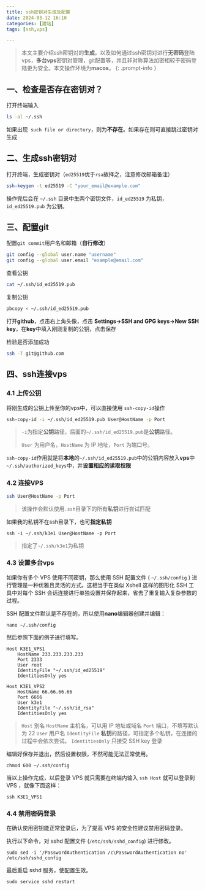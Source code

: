 ```yaml
---
title: ssh密钥对生成及配置
date: 2024-03-12 16:10
categories: [建站]
tags: [ssh,vps]

---
```


> 本文主要介绍ssh密钥对的**生成**，以及如何通过ssh密钥对进行**无密码**登陆vps，**多台vps**密钥对管理，git配置等，并且非对称算法加密相较于密码登陆更为安全。本文操作环境为**macos**。
{: .prompt-info }



## 一、检查是否存在密钥对？

打开终端输入

```bash
ls -al ~/.ssh
```

如果出现` such file or directory`，则为**不存在**。如果存在则可直接跳过密钥对生成



## 二、生成ssh密钥对

打开终端，生成密钥对（`ed25519`优于`rsa`故择之，注意修改邮箱备注）

```bash
ssh-keygen -t ed25519 -C "your_email@example.com"
```

操作完后会在 `~/.ssh` 目录中生两个密钥文件，`id_ed25519` 为私钥，`id_ed25519.pub` 为公钥。



## 三、配置git
配置`git commit`用户名和邮箱（**自行修改**）

```bash
git config --global user.name "username"
git config --global user.email "example@email.com"
```
查看公钥

```bash
cat ~/.ssh/id_ed25519.pub
```

复制公钥

```bash
pbcopy < ~/.ssh/id_ed25519.pub
```

打开**github**，点击右上角头像，点击 **Settings->SSH and GPG keys->New SSH key**，在**key**中填入刚刚复制的公钥，点击保存

检验是否添加成功

```bash
ssh -T git@github.com
```



## 四、ssh连接vps

### 4.1 上传公钥

将刚生成的公钥上传至你的vps中，可以直接使用 `ssh-copy-id`操作

```bash
ssh-copy-id -i ~/.ssh/id_ed25519.pub User@HostName -p Port
```

> `-i`为指定**公钥**路径，后面的`~/.ssh/id_ed25519.pub`是**公钥**路径。
>
> `User` 为用户名，`HostName` 为 IP 地址，`Port` 为端口号。



`ssh-copy-id`作用就是将**本地**的`~/.ssh/id_ed25519.pub`中的公钥内容放入**vps**中`~/.ssh/authorized_keys`中，并**设置相应的读取权限**



### 4.2 连接VPS

```bash
ssh User@HostName -p Port
```

> 该操作会默认使用`.ssh`目录下的所有**私钥**进行尝试匹配

如果我的私钥不在ssh目录下，也可**指定私钥**

```
ssh -i ~/.ssh/k3e1 User@HostName -p Port
```

> 指定了`~/.ssh/k3e1`为私钥



### 4.3 设置多台vps

如果你有多个 VPS 使用不同密钥，那么使用 SSH 配置文件 ( `~/.ssh/config` ) 进行管理是一种优雅且灵活的方式。这相当于在类似 Xshell 这样的图形化 SSH 工具中对每个 SSH 会话连接进行单独设置并保存起来，省去了重复输入复杂参数的过程。

SSH 配置文件默认是不存在的，所以使用**nano**编辑器创建并编辑：

```shell
nano ~/.ssh/config
```

然后参照下面的例子进行填写。

```config
Host K3E1_VPS1
    HostName 233.233.233.233
    Port 2333
    User root
    IdentityFile "~/.ssh/id_ed25519"
    IdentitiesOnly yes

Host K3E1_VPS2
    HostName 66.66.66.66
    Port 6666
    User k3e1
    IdentityFile "~/.ssh/id_rsa"
    IdentitiesOnly yes
```

> `Host` 别名
> `HostName` 主机名，可以用 IP 地址或域名
> `Port` 端口，不填写默认为 22
> `User` 用户名
> `IdentityFile` **私钥**的路径，可指定多个私钥，在连接的过程中会依次尝试。
> `IdentitiesOnly` 只接受 SSH key 登录



编辑好保存并退出，然后设置权限，不然可能无法正常使用。

```shell
chmod 600 ~/.ssh/config
```



当以上操作完成，以后登录 VPS 就只需要在终端内输入 `ssh Host` 就可以登录到 VPS ，就像下面这样：

```shell
ssh K3E1_VPS1
```



### 4.4 禁用密码登录

在确认使用密钥能正常登录后，为了提高 VPS 的安全性建议禁用密码登录。

执行以下命令，对 sshd 配置文件 (`/etc/ssh/sshd_config`) 进行修改。

```shell
sudo sed -i '/PasswordAuthentication /c\PasswordAuthentication no' /etc/ssh/sshd_config
```

最后重启 sshd 服务，使配置生效。

```shell
sudo service sshd restart
```
